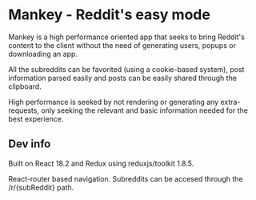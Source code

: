 # Mankey - Reddit's easy mode

Mankey is a high performance oriented app that seeks to bring Reddit's content to the client without the need of generating users, popups or downloading an app.

All the subreddits can be favorited (using a cookie-based system), post information parsed easily and posts can be easily shared through the clipboard.

High performance is seeked by not rendering or generating any extra-requests, only seeking the relevant and basic information needed for the best experience.

## Dev info

Built on React 18.2 and Redux using reduxjs/toolkit 1.8.5.

React-router based navigation. Subreddits can be accesed through the /r/{subReddit} path.

